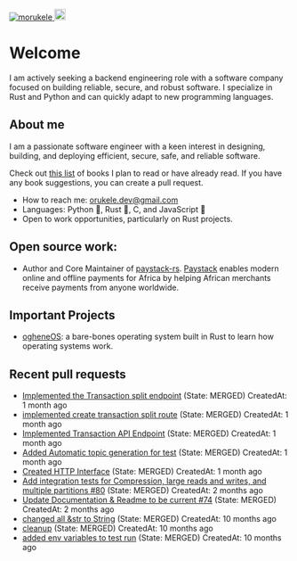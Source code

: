 <p align="left">
  <a href="https://github.com/morukele/morukele/">
    <img src="https://komarev.com/ghpvc/?username=morukele" alt="morukele" />
  </a>
  <a href="https://github.com/junkurihara">
    <img height="20" src="https://img.shields.io/github/followers/morukele?label=follow&logo=github&style=flat" />
  </a>
</p>

# Welcome
I am actively seeking a backend engineering role with a software company focused on building reliable, secure, and robust software. I specialize in Rust and Python and can quickly adapt to new programming languages.

## About me
I am a passionate software engineer with a keen interest in designing, building, and deploying efficient, secure, safe, and reliable software.

Check out [this list](https://github.com/morukele/Books) of books I plan to read or have already read. If you have any book suggestions, you can create a pull request.

- How to reach me: orukele.dev@gmail.com
- Languages: Python 🐍, Rust 🦀, C, and JavaScript 📜
- Open to work opportunities, particularly on Rust projects.

## Open source work:
- Author and Core Maintainer of [paystack-rs](https://github.com/morukele/paystack-rs). [Paystack](https://paystack.com) enables modern online and offline payments for Africa by helping African merchants receive payments from anyone worldwide.

## Important Projects
- [ogheneOS](https://github.com/morukele/ogheneOS): a bare-bones operating system built in Rust to learn how operating systems work.


## Recent pull requests

- [Implemented the Transaction split endpoint](https://github.com/morukele/paystack-rs/pull/44) (State: MERGED) CreatedAt: 1 month ago
- [implemented create transaction split route](https://github.com/morukele/paystack-rs/pull/43) (State: MERGED) CreatedAt: 1 month ago
- [Implemented Transaction API Endpoint](https://github.com/morukele/paystack-rs/pull/42) (State: MERGED) CreatedAt: 1 month ago
- [Added Automatic topic generation for test](https://github.com/CallistoLabsNYC/samsa/pull/90) (State: MERGED) CreatedAt: 1 month ago
- [Created HTTP Interface](https://github.com/morukele/paystack-rs/pull/41) (State: MERGED) CreatedAt: 1 month ago
- [Add integration tests for Compression, large reads and writes, and multiple partitions #80](https://github.com/CallistoLabsNYC/samsa/pull/84) (State: MERGED) CreatedAt: 2 months ago
- [Update Documentation &amp; Readme to be current #74](https://github.com/CallistoLabsNYC/samsa/pull/78) (State: MERGED) CreatedAt: 2 months ago
- [changed all &amp;str to String](https://github.com/morukele/paystack-rs/pull/33) (State: MERGED) CreatedAt: 10 months ago
- [cleanup](https://github.com/morukele/paystack-rs/pull/32) (State: MERGED) CreatedAt: 10 months ago
- [added env variables to test run](https://github.com/morukele/paystack-rs/pull/31) (State: MERGED) CreatedAt: 10 months ago